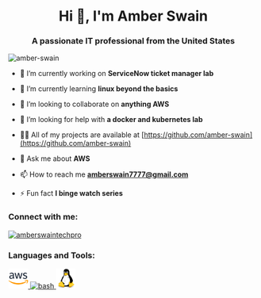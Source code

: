 <h1 align="center">Hi 👋, I'm Amber Swain</h1>
<h3 align="center">A passionate IT professional from the United States</h3>

<p align="left"> <img src="https://komarev.com/ghpvc/?username=amber-swain&label=Profile%20views&color=0e75b6&style=flat" alt="amber-swain" /> </p>

- 🔭 I’m currently working on **ServiceNow ticket manager lab**

- 🌱 I’m currently learning **linux beyond the basics**

- 👯 I’m looking to collaborate on **anything AWS**

- 🤝 I’m looking for help with **a docker and kubernetes lab**

- 👨‍💻 All of my projects are available at [https://github.com/amber-swain](https://github.com/amber-swain)

- 💬 Ask me about **AWS**

- 📫 How to reach me **amberswain7777@gmail.com**

- ⚡ Fun fact **I binge watch series**

<h3 align="left">Connect with me:</h3>
<p align="left">
<a href="https://linkedin.com/in/amberswaintechpro" target="blank"><img align="center" src="https://raw.githubusercontent.com/rahuldkjain/github-profile-readme-generator/master/src/images/icons/Social/linked-in-alt.svg" alt="amberswaintechpro" height="30" width="40" /></a>
</p>

<h3 align="left">Languages and Tools:</h3>
<p align="left"> <a href="https://aws.amazon.com" target="_blank" rel="noreferrer"> <img src="https://raw.githubusercontent.com/devicons/devicon/master/icons/amazonwebservices/amazonwebservices-original-wordmark.svg" alt="aws" width="40" height="40"/> </a> <a href="https://www.gnu.org/software/bash/" target="_blank" rel="noreferrer"> <img src="https://www.vectorlogo.zone/logos/gnu_bash/gnu_bash-icon.svg" alt="bash" width="40" height="40"/> </a> <a href="https://www.linux.org/" target="_blank" rel="noreferrer"> <img src="https://raw.githubusercontent.com/devicons/devicon/master/icons/linux/linux-original.svg" alt="linux" width="40" height="40"/> </a> </p>
